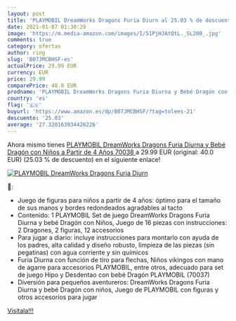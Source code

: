 ```yaml
---
layout: post
title: 'PLAYMOBIL DreamWorks Dragons Furia Diurn al 25.03 % de descuento'
date: 2021-01-07 01:30:29
image: 'https://m.media-amazon.com/images/I/51PjHJAtQtL._SL200_.jpg'
comments: true
category: ofertas
author: ring
slug: 'B07JMCBHSF-es'
actualPrice: 29.99 EUR
currency: EUR
price: 29.99
comparePrice: 40.0 EUR
prodname: 'PLAYMOBIL DreamWorks Dragons Furia Diurna y Bebé Dragón con Niños  a Partir de 4 Años  70038 '
country: 'es'
flag: '🇪🇸'
buyurl: 'https://www.amazon.es/dp/B07JMCBHSF/?tag=tolees-21'
descuento: '25.03'
average: '27.320163934426226'
---
```


Ahora mismo tienes [PLAYMOBIL DreamWorks Dragons Furia Diurna y Bebé Dragón con Niños  a Partir de 4 Años  70038 ](https://www.amazon.es/dp/B07JMCBHSF/?tag=tolees-21) a 29.99 EUR (original: 40.0 EUR) (25.03 %  de descuento) en el siguiente enlace!

[![PLAYMOBIL DreamWorks Dragons Furia Diurn](https://m.media-amazon.com/images/I/51PjHJAtQtL._SL200_.jpg)](https://www.amazon.es/dp/B07JMCBHSF/?tag=tolees-21)

🔎:

- Juego de figuras para niños a partir de 4 años: óptimo para el tamaño de sus manos y bordes redondeados agradables al tacto
- Contenido: 1 PLAYMOBIL Set de juego DreamWorks Dragons Furia Diurna y bebé Dragón con Niños, Juego de 16 piezas con instrucciones: 2 Dragones, 2 figuras, 12 accesorios
- Para jugar a diario: incluye instrucciones para montarlo con ayuda de los padres, alta calidad y diseño robusto, limpieza de las piezas (sin pegatinas) con agua corriente y sin químicos
- Furia Diurna con función de tiro para flechas, Niños vikingos con mano de agarre para accesorios PLAYMOBIL, entre otros, adecuado para set de juego Hipo y Desdentao con bebé Dragón PLAYMOBIL (70037)
- Diversión para pequeños aventureros: DreamWorks Dragons Furia Diurna y bebé Dragón con niños, Juego de PLAYMOBIL con figuras y otros accesorios para jugar

[Visítala!!!](https://www.amazon.es/dp/B07JMCBHSF/?tag=tolees-21)
